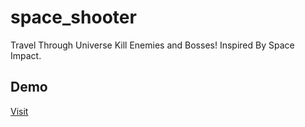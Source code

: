 # space_shooter
Travel Through Universe Kill Enemies and Bosses! Inspired By Space Impact.
## Demo
<a href="https://space-impacted.netlify.app/" target="_blank">Visit</a>
